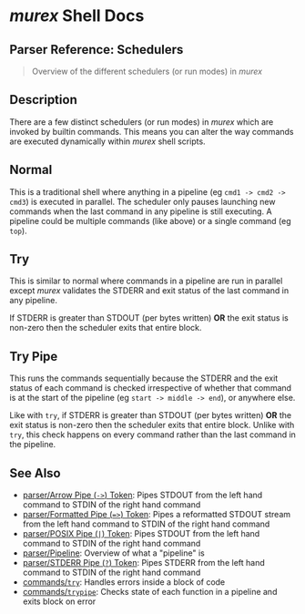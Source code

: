 # _murex_ Shell Docs

## Parser Reference: Schedulers

> Overview of the different schedulers (or run modes) in _murex_

## Description

There are a few distinct schedulers (or run modes) in _murex_ which are invoked
by builtin commands. This means you can alter the way commands are executed
dynamically within _murex_ shell scripts.

## Normal

This is a traditional shell where anything in a pipeline (eg `cmd1 -> cmd2 -> cmd3`)
is executed in parallel. The scheduler only pauses launching new commands when
the last command in any pipeline is still executing. A pipeline could be multiple
commands (like above) or a single command (eg `top`).

## Try

This is similar to normal where commands in a pipeline are run in parallel except
_murex_ validates the STDERR and exit status of the last command in any pipeline.

If STDERR is greater than STDOUT (per bytes written) **OR** the exit status is
non-zero then the scheduler exits that entire block.

## Try Pipe

This runs the commands sequentially because the STDERR and the exit status of
each command is checked irrespective of whether that command is at the start of
the pipeline (eg `start -> middle -> end`), or anywhere else.

Like with `try`, if STDERR is greater than STDOUT (per bytes written) **OR**
the exit status is non-zero then the scheduler exits that entire block. Unlike
with `try`, this check happens on every command rather than the last command in
the pipeline. 



## See Also

* [parser/Arrow Pipe (`->`) Token](../parser/pipe-arrow.md):
  Pipes STDOUT from the left hand command to STDIN of the right hand command
* [parser/Formatted Pipe (`=>`) Token](../parser/pipe-format.md):
  Pipes a reformatted STDOUT stream from the left hand command to STDIN of the right hand command
* [parser/POSIX Pipe (`|`) Token](../parser/pipe-posix.md):
  Pipes STDOUT from the left hand command to STDIN of the right hand command
* [parser/Pipeline](../parser/pipeline.md):
  Overview of what a "pipeline" is
* [parser/STDERR Pipe (`?`) Token](../parser/pipe-err.md):
  Pipes STDERR from the left hand command to STDIN of the right hand command
* [commands/`try`](../commands/try.md):
  Handles errors inside a block of code
* [commands/`trypipe`](../commands/trypipe.md):
  Checks state of each function in a pipeline and exits block on error